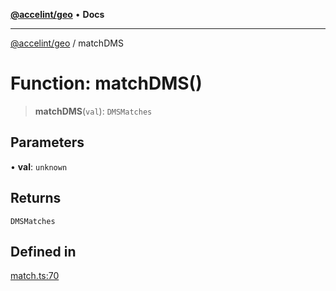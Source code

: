 [**@accelint/geo**](../README.md) • **Docs**

***

[@accelint/geo](../README.md) / matchDMS

# Function: matchDMS()

> **matchDMS**(`val`): `DMSMatches`

## Parameters

• **val**: `unknown`

## Returns

`DMSMatches`

## Defined in

[match.ts:70](https://github.com/gohypergiant/standard-toolkit/blob/258694cea8ed8bbd956b3cf5da47c2c9debcf127/packages/geo/src/coordinates/match.ts#L70)

